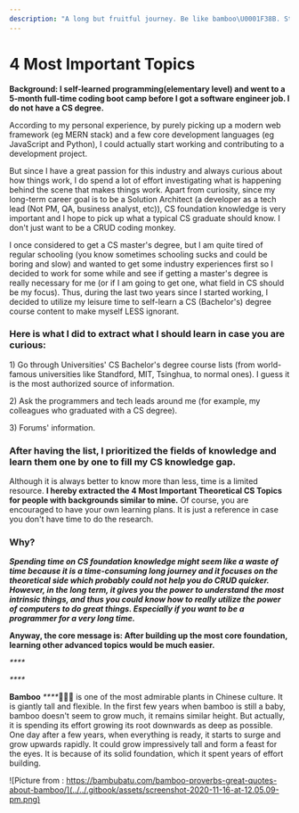 ```yaml
---
description: "A long but fruitful journey. Be like bamboo\U0001F38B. Stay hungry, stay foolish."
---
```


# 4 Most Important Topics

**Background: I self-learned programming\(elementary level\) and went to a 5-month full-time coding boot camp before I got a software engineer job. I do not have a CS degree.** 

According to my personal experience, by purely picking up a modern web framework \(eg MERN stack\) and a few core development languages \(eg JavaScript and Python\), I could actually start working and contributing to a development project. 

But since I have a great passion for this industry and always curious about how things work, I do spend a lot of effort investigating what is happening behind the scene that makes things work. Apart from curiosity, since my long-term career goal is to be a Solution Architect \(a developer as a tech lead \(Not PM, QA, business analyst, etc\)\),  CS foundation knowledge is very important and I hope to pick up what a typical CS graduate should know. I don't just want to be a CRUD coding monkey.

I once considered to get a CS master's degree, but I am quite tired of regular schooling \(you know sometimes schooling sucks and could be boring and slow\) and wanted to get some industry experiences first so I decided to work for some while and see if getting a master's degree is really necessary for me \(or if I am going to get one, what field in CS should be my focus\). Thus, during the last two years since I started working, I decided to utilize my leisure time to self-learn a CS \(Bachelor's\) degree course content to make myself LESS ignorant.



### Here is what I did to extract what I should learn in case you are curious:

1\) Go through Universities' CS Bachelor's degree course lists  \(from world-famous universities like Standford, MIT, Tsinghua, to normal ones\). I guess it is the most authorized source of information.

2\) Ask the programmers and tech leads around me \(for example, my colleagues who graduated with a CS degree\).

3\) Forums' information.



### After having the list, I prioritized the fields of knowledge and learn them one by one to fill my CS knowledge gap. 

Although it is always better to know more than less, time is a limited resource. **I hereby extracted the 4 Most Important Theoretical CS Topics for people with backgrounds similar to mine.** Of course, you are encouraged to have your own learning plans. It is just a reference in case you don't have time to do the research. 



### Why?

_**Spending time on CS foundation knowledge might seem like a waste of time because it is a time-consuming long journey and it focuses on the theoretical side which probably could not help you do CRUD quicker. However, in the long term, it gives you the power to understand the most intrinsic things, and thus you could know how to really utilize the power of computers to do great things. Especially if you want to be a programmer for a very long time.**_

**Anyway, the core message is: After building up the most core foundation, learning other advanced topics would be much easier.** 

_\*\*\*\*_

_\*\*\*\*_

**Bamboo** _****_🎋🎋🎋 is one of the most admirable plants in Chinese culture. It is giantly tall and flexible. In the first few years when bamboo is still a baby, bamboo doesn't seem to grow much, it remains similar height. But actually, it is spending its effort growing its root downwards as deep as possible. One day after a few years, when everything is ready, it starts to surge and grow upwards rapidly. It could grow impressively tall and form a feast for the eyes. It is because of its solid foundation, which it spent years of effort building.

![Picture from : https://bambubatu.com/bamboo-proverbs-great-quotes-about-bamboo/](../../.gitbook/assets/screenshot-2020-11-16-at-12.05.09-pm.png)






